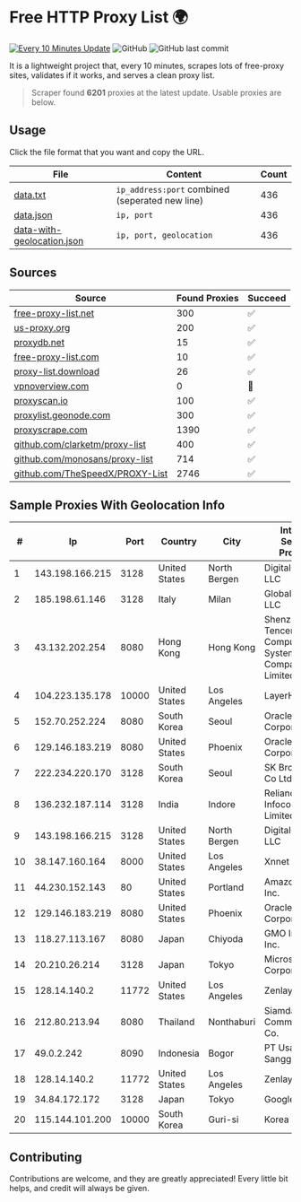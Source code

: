
# Free HTTP Proxy List 🌍

[![Every 10 Minutes Update](https://github.com/mertguvencli/http-proxy-list/actions/workflows/main.yml/badge.svg?branch=main)](https://github.com/mertguvencli/http-proxy-list/actions/workflows/main.yml)
![GitHub](https://img.shields.io/github/license/mertguvencli/http-proxy-list)
![GitHub last commit](https://img.shields.io/github/last-commit/mertguvencli/http-proxy-list)

It is a lightweight project that, every 10 minutes, scrapes lots of free-proxy sites, validates if it works, and serves a clean proxy list.


> Scraper found **6201** proxies at the latest update. Usable proxies are below.

## Usage

Click the file format that you want and copy the URL.


|File|Content|Count|
|----|-------|-----|
|[data.txt](https://raw.githubusercontent.com/mertguvencli/http-proxy-list/main/proxy-list/data.txt)|`ip_address:port` combined (seperated new line)|436|
|[data.json](https://raw.githubusercontent.com/mertguvencli/http-proxy-list/main/proxy-list/data.json)|`ip, port`|436|
|[data-with-geolocation.json](https://raw.githubusercontent.com/mertguvencli/http-proxy-list/main/proxy-list/data-with-geolocation.json)|`ip, port, geolocation`|436|

## Sources

|Source|Found Proxies|Succeed|
|------|-------------|-------|
|[free-proxy-list.net](https://free-proxy-list.net)|300|✅|
|[us-proxy.org](https://www.us-proxy.org)|200|✅|
|[proxydb.net](http://proxydb.net)|15|✅|
|[free-proxy-list.com](https://free-proxy-list.com/?page=&port=&type%5B%5D=http&type%5B%5D=https&up_time=0&search=Search)|10|✅|
|[proxy-list.download](https://www.proxy-list.download/HTTP)|26|✅|
|[vpnoverview.com](https://vpnoverview.com/privacy/anonymous-browsing/free-proxy-servers)|0|🚫|
|[proxyscan.io](https://www.proxyscan.io)|100|✅|
|[proxylist.geonode.com](https://proxylist.geonode.com/api/proxy-list?limit=300&page=1&sort_by=lastChecked&sort_type=desc&protocols=http,https)|300|✅|
|[proxyscrape.com](https://api.proxyscrape.com/v2/?request=displayproxies&protocol=http&timeout=10000&country=all&ssl=all&anonymity=all)|1390|✅|
|[github.com/clarketm/proxy-list](https://raw.githubusercontent.com/clarketm/proxy-list/master/proxy-list-raw.txt)|400|✅|
|[github.com/monosans/proxy-list](https://raw.githubusercontent.com/monosans/proxy-list/main/proxies/http.txt)|714|✅|
|[github.com/TheSpeedX/PROXY-List](https://raw.githubusercontent.com/TheSpeedX/PROXY-List/master/http.txt)|2746|✅|


## Sample Proxies With Geolocation Info

|#|Ip|Port|Country|City|Internet Service Provider|
|-|--|----|-------|----|-------------------------|
|1|143.198.166.215|3128|United States|North Bergen|DigitalOcean, LLC|
|2|185.198.61.146|3128|Italy|Milan|Global Router LLC|
|3|43.132.202.254|8080|Hong Kong|Hong Kong|Shenzhen Tencent Computer Systems Company Limited|
|4|104.223.135.178|10000|United States|Los Angeles|LayerHost|
|5|152.70.252.224|8080|South Korea|Seoul|Oracle Corporation|
|6|129.146.183.219|8080|United States|Phoenix|Oracle Corporation|
|7|222.234.220.170|3128|South Korea|Seoul|SK Broadband Co Ltd|
|8|136.232.187.114|3128|India|Indore|Reliance Jio Infocomm Limited|
|9|143.198.166.215|3128|United States|North Bergen|DigitalOcean, LLC|
|10|38.147.160.164|8000|United States|Los Angeles|Xnnet LLC|
|11|44.230.152.143|80|United States|Portland|Amazon.com, Inc.|
|12|129.146.183.219|8080|United States|Phoenix|Oracle Corporation|
|13|118.27.113.167|8080|Japan|Chiyoda|GMO Internet, Inc.|
|14|20.210.26.214|3128|Japan|Tokyo|Microsoft Corporation|
|15|128.14.140.2|11772|United States|Los Angeles|Zenlayer Inc|
|16|212.80.213.94|8080|Thailand|Nonthaburi|Siamdata Communication Co.|
|17|49.0.2.242|8090|Indonesia|Bogor|PT Usaha Adi Sanggoro|
|18|128.14.140.2|11772|United States|Los Angeles|Zenlayer Inc|
|19|34.84.172.172|3128|Japan|Tokyo|Google LLC|
|20|115.144.101.200|10000|South Korea|Guri-si|Korea Telecom|



## Contributing

Contributions are welcome, and they are greatly appreciated! Every
little bit helps, and credit will always be given.

